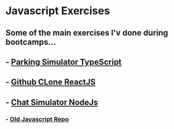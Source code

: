 # Javascript Exercises
## Some of the main exercises I'v done during bootcamps...

## - [Parking Simulator TypeScript](https://github.com/lucasgarciadev22/JS-Typescript-ReactJS-NodeJS/tree/master/estacionamentoTypescript/main)
## - [Github CLone ReactJS](https://github.com/lucasgarciadev22/JS-Typescript-ReactJS-NodeJS/tree/master/reactJs/desafio-projeto-dio/github-react)
## - [Chat Simulator NodeJs](https://github.com/lucasgarciadev22/JS-Typescript-ReactJS-NodeJS/tree/master/nodeJs/node-websockets-master)
### - [Old Javascript Repo](https://github.com/lucasgarciadev22/JavaScript-Projects)

